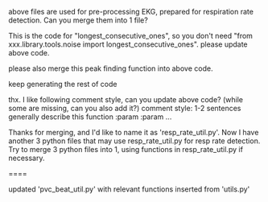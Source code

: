 above files are used for pre-processing EKG, prepared for respiration rate detection. Can you merge them into 1 file?

This is the code for "longest_consecutive_ones", so you don't need "from xxx.library.tools.noise import longest_consecutive_ones". please update above code. 

please also merge this peak finding function into above code. 

keep generating the rest of code

thx. I like following comment style, can you update above code? (while some are missing, can you also add it?)
comment style:
1-2 sentences generally describe this function
:param
:param
...

Thanks for merging, and I'd like to name it as 'resp_rate_util.py'. Now I have another 3 python files that may use resp_rate_util.py for resp rate detection. Try to merge 3 python files into 1, using functions in resp_rate_util.py if necessary.


====

updated 'pvc_beat_util.py' with relevant functions inserted from 'utils.py'
